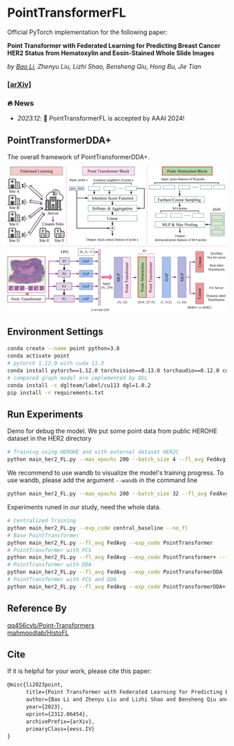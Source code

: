 # PointTransformerFL

Official PyTorch implementation for the following paper:

**Point Transformer with Federated Learning for Predicting Breast Cancer HER2  Status from Hematoxylin and Eosin-Stained Whole Slide Images**

*by [Bao Li](https://boyden.github.io), Zhenyu Liu, Lizhi Shao, Bensheng Qiu, Hong Bu, Jie Tian*

### [[arXiv]](https://arxiv.org/abs/2206.04670)

### 🔥 News
- *2023.12*: 🎉 PointTransformerFL is accepted by AAAI 2024!

## PointTransformerDDA+

The overall framework of PointTransformerDDA+.

![point_transformer](docs/point_transformer.png)



## Environment Settings



```bash
conda create --name point python=3.8
conda activate point
# pytorch 1.12.0 with cuda 11.3
conda install pytorch==1.12.0 torchvision==0.13.0 torchaudio==0.12.0 cudatoolkit=11.3 -c pytorch
# compared graph model are implemented by DGL
conda install -c dglteam/label/cu113 dgl=1.0.2
pip install -r requirements.txt
```



## Run Experiments

Demo for debug the model. We put some point data from public HEROHE dataset in the HER2 directory 

```bash
# Training using HEROHE and with external dataset HER2C
python main_her2_FL.py --max_epochs 200 --batch_size 4 --fl_avg FedAvg --exp_code fed_avg_demo --aux 1.0 --csv_path dataset_csv/HEROHE_HER2.csv --data_dir HER2 --ind_name her2c
```

We recommend to use wandb to visualize the model's training progress. To use wandb, please add the argument ```--wandb``` in the command line



```bash
python main_her2_FL.py --max_epochs 200 --batch_size 32 --fl_avg FedAvg --exp_code fed_avg_demo --aux 1.0 --fast_sim --csv_path data_csv/HEROHE_HER2.csv --ind_name her2c --wandb
```



Experiments runed in our study, need the whole data.

```bash
# Centralized Training
python main_her2_FL.py --exp_code central_baseline --no_fl
# Base PointTransformer
python main_her2_FL.py --fl_avg FedAvg --exp_code PointTransformer
# PointTransformer with FCS
python main_her2_FL.py --fl_avg FedAvg --exp_code PointTransformer+ --fast_sim
# PointTransformer with DDA
python main_her2_FL.py --fl_avg FedAvg --exp_code PointTransformerDDA --aux 1.0
# PointTransformer with FCS and DDA
python main_her2_FL.py --fl_avg FedAvg --exp_code PointTransformerDDA+ --aux 1.0 --fast_sim
```

## Reference By
[qq456cvb/Point-Transformers](https://github.com/qq456cvb/Point-Transformers)<br>
[mahmoodlab/HistoFL](https://github.com/mahmoodlab/HistoFL)

## Cite
If it is helpful for your work, please cite this paper:
```tex
@misc{li2023point,
      title={Point Transformer with Federated Learning for Predicting Breast Cancer HER2 Status from Hematoxylin and Eosin-Stained Whole Slide Images}, 
      author={Bao Li and Zhenyu Liu and Lizhi Shao and Bensheng Qiu and Hong Bu and Jie Tian},
      year={2023},
      eprint={2312.06454},
      archivePrefix={arXiv},
      primaryClass={eess.IV}
}
```